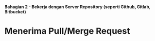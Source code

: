 #### Bahagian 2 - Bekerja dengan Server Repository (seperti Github, Gitlab, Bitbucket)

# Menerima Pull/Merge Request